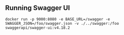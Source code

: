## Running Swagger UI
`
docker run -p 9000:8080 -e BASE_URL=/swagger -e SWAGGER_JSON=/foo/swagger.json -v ./../swagger:/foo swaggerapi/swagger-ui:v4.18.2
`

